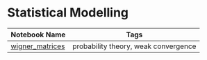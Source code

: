 # Statistical Modelling

| Notebook Name                              | Tags                          |
|-------------------------------------------|-------------------------------|
| [wigner_matrices](notebooks/probability/wigner_matrices.ipynb) | probability theory, weak convergence |
